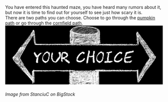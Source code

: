 You have entered this haunted maze, you have heard many rumors about it, but now it is time to
find out for yourself to see just how scary it is.  
There are two paths you can choose. Choose to go through the [pumpkin path](pumpkin/pumpkin_man.md) or go through
the [cornfield path](cornfield/cornfield-choice1.md).  
![yourchoice](choices.jpg)  
###### Image from StanciuC on BigStock